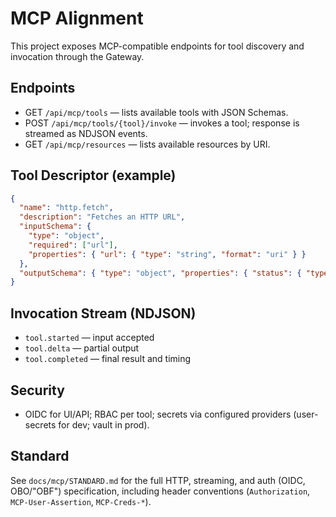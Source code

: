 # MCP Alignment

This project exposes MCP-compatible endpoints for tool discovery and invocation through the Gateway.

## Endpoints
- GET `/api/mcp/tools` — lists available tools with JSON Schemas.
- POST `/api/mcp/tools/{tool}/invoke` — invokes a tool; response is streamed as NDJSON events.
- GET `/api/mcp/resources` — lists available resources by URI.

## Tool Descriptor (example)
```json
{
  "name": "http.fetch",
  "description": "Fetches an HTTP URL",
  "inputSchema": {
    "type": "object",
    "required": ["url"],
    "properties": { "url": { "type": "string", "format": "uri" } }
  },
  "outputSchema": { "type": "object", "properties": { "status": { "type": "integer" }, "body": { "type": "string" } } }
}
```

## Invocation Stream (NDJSON)
- `tool.started` — input accepted
- `tool.delta` — partial output
- `tool.completed` — final result and timing

## Security
- OIDC for UI/API; RBAC per tool; secrets via configured providers (user-secrets for dev; vault in prod).

## Standard
See `docs/mcp/STANDARD.md` for the full HTTP, streaming, and auth (OIDC, OBO/"OBF") specification, including header conventions (`Authorization`, `MCP-User-Assertion`, `MCP-Creds-*`).
